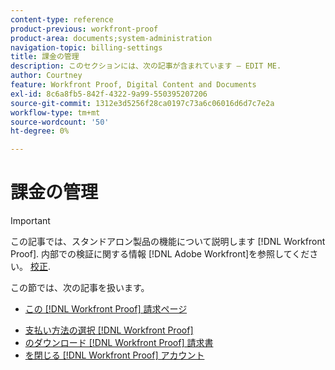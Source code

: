 ```yaml
---
content-type: reference
product-previous: workfront-proof
product-area: documents;system-administration
navigation-topic: billing-settings
title: 課金の管理
description: このセクションには、次の記事が含まれています — EDIT ME.
author: Courtney
feature: Workfront Proof, Digital Content and Documents
exl-id: 8c6a8fb5-842f-4322-9a99-550395207206
source-git-commit: 1312e3d5256f28ca0197c73a6c06016d6d7c7e2a
workflow-type: tm+mt
source-wordcount: '50'
ht-degree: 0%

---
```


# 課金の管理

>[!IMPORTANT]
>
>この記事では、スタンドアロン製品の機能について説明します [!DNL Workfront Proof]. 内部での検証に関する情報 [!DNL Adobe Workfront]を参照してください。 [校正](../../../review-and-approve-work/proofing/proofing.md).

この節では、次の記事を扱います。

* [この [!DNL Workfront Proof] 請求ページ](../../../workfront-proof/wp-billingsettings/manage-your-billing/wp-billing-page.md)

<!--* [Account Payment in Workfront Proof](../../../workfront-proof/wp-billingsettings/manage-your-billing/acct-payment-in-wp.md) -->
* [支払い方法の選択 [!DNL Workfront Proof]](../../../workfront-proof/wp-billingsettings/manage-your-billing/choose-payment-method-in-wp.md)
* [のダウンロード [!DNL Workfront Proof] 請求書](../../../workfront-proof/wp-billingsettings/manage-your-billing/download-wp-invoice.md)
* [を閉じる [!DNL Workfront Proof] アカウント](../../../workfront-proof/wp-billingsettings/manage-your-billing/close-wp-acct.md)
